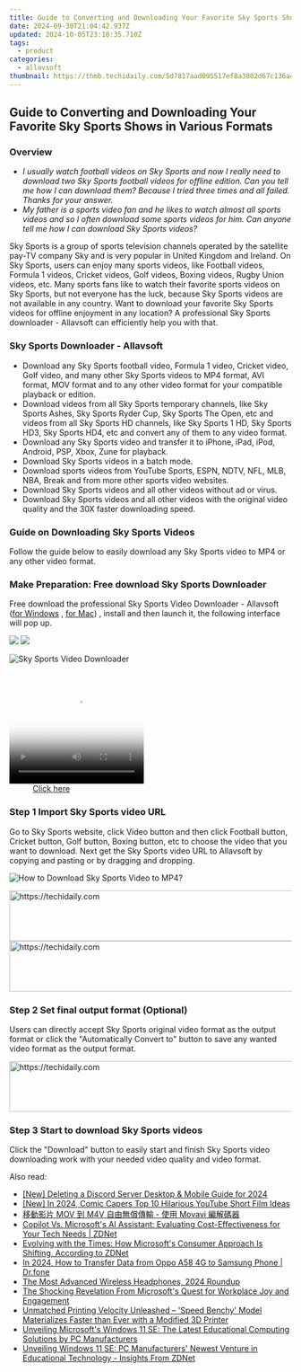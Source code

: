 ```yaml
---
title: Guide to Converting and Downloading Your Favorite Sky Sports Shows in Various Formats
date: 2024-09-30T21:04:42.937Z
updated: 2024-10-05T23:18:35.710Z
tags:
  - product
categories:
  - allavsoft
thumbnail: https://thmb.techidaily.com/5d7817aad095517ef8a3802d67c136a4ed2562ac9acdb56f193b79911b70ed6c.png
---
```


## Guide to Converting and Downloading Your Favorite Sky Sports Shows in Various Formats

### Overview

* _I usually watch football videos on Sky Sports and now I really need to download two Sky Sports football videos for offline edition. Can you tell me how I can download them? Because I tried three times and all failed. Thanks for your answer._
* _My father is a sports video fan and he likes to watch almost all sports videos and so I often download some sports videos for him. Can anyone tell me how I can download Sky Sports videos?_

Sky Sports is a group of sports television channels operated by the satellite pay-TV company Sky and is very popular in United Kingdom and Ireland. On Sky Sports, users can enjoy many sports videos, like Football videos, Formula 1 videos, Cricket videos, Golf videos, Boxing videos, Rugby Union videos, etc. Many sports fans like to watch their favorite sports videos on Sky Sports, but not everyone has the luck, because Sky Sports videos are not available in any country. Want to download your favorite Sky Sports videos for offline enjoyment in any location? A professional Sky Sports downloader - Allavsoft can efficiently help you with that.

### Sky Sports Downloader - Allavsoft

* Download any Sky Sports football video, Formula 1 video, Cricket video, Golf video, and many other Sky Sports videos to MP4 format, AVI format, MOV format and to any other video format for your compatible playback or edition.
* Download videos from all Sky Sports temporary channels, like Sky Sports Ashes, Sky Sports Ryder Cup, Sky Sports The Open, etc and videos from all Sky Sports HD channels, like Sky Sports 1 HD, Sky Sports HD3, Sky Sports HD4, etc and convert any of them to any video format.
* Download any Sky Sports video and transfer it to iPhone, iPad, iPod, Android, PSP, Xbox, Zune for playback.
* Download Sky Sports videos in a batch mode.
* Download sports videos from YouTube Sports, ESPN, NDTV, NFL, MLB, NBA, Break and from more other sports video websites.
* Download Sky Sports videos and all other videos without ad or virus.
* Download Sky Sports videos and all other videos with the original video quality and the 30X faster downloading speed.

### Guide on Downloading Sky Sports Videos

Follow the guide below to easily download any Sky Sports video to MP4 or any other video format.

### Make Preparation: Free download Sky Sports Downloader

Free download the professional Sky Sports Video Downloader - Allavsoft ([for Windows](https://tools.techidaily.com/allavsoft/products/) , [for Mac](https://tools.techidaily.com/allavsoft/products/)) , install and then launch it, the following interface will pop up.

[![](https://www.allavsoft.com/how-to/../images/how-to/free-download-win.jpg)](https://tools.techidaily.com/allavsoft/products/) [![](https://www.allavsoft.com/how-to/../images/how-to/free-download-mac.jpg)](https://tools.techidaily.com/allavsoft/products/)

![Sky Sports Video Downloader](https://www.allavsoft.com/how-to/../images/allavsoft/screen-shot-600.jpg)

<!-- affiliate ads begin -->
<span id="1304647">
					<video width="240" height="200" style="cursor:pointer"
           poster="//a.impactradius-go.com/display-clicktoplayimage/1304647.png"
           onclick="if(!this.playClicked){this.play();this.setAttribute('controls',true);this.playClicked=true;}">
	   <source src="//a.impactradius-go.com/display-ad/15852-1304647">
	   <img src="//a.impactradius-go.com/display-clicktoplayimage/1304647.png" style="border: none; height: 100%; width: 100%; object-fit: contain">
	</video>
	<div style="width:150px;text-align:center"><a href="javascript:window.open(decodeURIComponent('https%3A%2F%2Fthefitville.pxf.io%2Fc%2F5597632%2F1304647%2F15852'), '_blank');void(0);">Click here</a></div>
</span>
<img height="0" width="0" src="https://imp.pxf.io/i/5597632/1304647/15852" style="position:absolute;visibility:hidden;" border="0" />
<!-- affiliate ads end -->

### Step 1 Import Sky Sports video URL

Go to Sky Sports website, click Video button and then click Football button, Cricket button, Golf button, Boxing button, etc to choose the video that you want to download. Next get the Sky Sports video URL to Allavsoft by copying and pasting or by dragging and dropping.

![How to Download Sky Sports Video to MP4?](https://www.allavsoft.com/how-to/../images/how-to/download-rtmp-video/download-rtmp-video.jpg)

<!-- affiliate ads begin -->
<a href="https://appsumo.8odi.net/c/5597632/2123749/7443" target="_top" id="2123749">
  <img src="//a.impactradius-go.com/display-ad/7443-2123749" border="0" alt="https://techidaily.com" width="728" height="90"/>
</a>
<img height="0" width="0" src="https://appsumo.8odi.net/i/5597632/2123749/7443" style="position:absolute;visibility:hidden;" border="0" />
<!-- affiliate ads end -->

<!-- affiliate ads begin -->
<a href="https://appsumo.8odi.net/c/5597632/2044583/7443" target="_top" id="2044583">
  <img src="//a.impactradius-go.com/display-ad/7443-2044583" border="0" alt="https://techidaily.com" width="728" height="90"/>
</a>
<img height="0" width="0" src="https://appsumo.8odi.net/i/5597632/2044583/7443" style="position:absolute;visibility:hidden;" border="0" />
<!-- affiliate ads end -->

### Step 2 Set final output format (Optional)

Users can directly accept Sky Sports original video format as the output format or click the "Automatically Convert to" button to save any wanted video format as the output format.

<!-- affiliate ads begin -->
<a href="https://aligracehair.sjv.io/c/5597632/1925489/19272" target="_top" id="1925489">
  <img src="//a.impactradius-go.com/display-ad/19272-1925489" border="0" alt="https://techidaily.com" width="728" height="90"/>
</a>
<img height="0" width="0" src="https://aligracehair.sjv.io/i/5597632/1925489/19272" style="position:absolute;visibility:hidden;" border="0" />
<!-- affiliate ads end -->

### Step 3 Start to download Sky Sports videos

Click the "Download" button to easily start and finish Sky Sports video downloading work with your needed video quality and video format.

<ins class="adsbygoogle"
     style="display:block"
     data-ad-format="autorelaxed"
     data-ad-client="ca-pub-7571918770474297"
     data-ad-slot="1223367746"></ins>

<ins class="adsbygoogle"
     style="display:block"
     data-ad-client="ca-pub-7571918770474297"
     data-ad-slot="8358498916"
     data-ad-format="auto"
     data-full-width-responsive="true"></ins>

<span class="atpl-alsoreadstyle">Also read:</span>
<div><ul>
<li><a href="https://discord-videos.techidaily.com/new-deleting-a-discord-server-desktop-and-mobile-guide-for-2024/"><u>[New] Deleting a Discord Server Desktop & Mobile Guide for 2024</u></a></li>
<li><a href="https://facebook-video-share.techidaily.com/new-in-2024-comic-capers-top-10-hilarious-youtube-short-film-ideas/"><u>[New] In 2024, Comic Capers Top 10 Hilarious YouTube Short Film Ideas</u></a></li>
<li><a href="https://tech-recovery.techidaily.com/mov-m4v-movavi/"><u>移動影片 MOV 到 M4V 自由無償傳輸 - 使用 Movavi 編解碼器</u></a></li>
<li><a href="https://win-net.techidaily.com/copilot-vs-microsofts-ai-assistant-evaluating-cost-effectiveness-for-your-tech-needs-zdnet/"><u>Copilot Vs. Microsoft's AI Assistant: Evaluating Cost-Effectiveness for Your Tech Needs | ZDNet</u></a></li>
<li><a href="https://win-net.techidaily.com/evolving-with-the-times-how-microsofts-consumer-approach-is-shifting-according-to-zdnet/"><u>Evolving with the Times: How Microsoft's Consumer Approach Is Shifting, According to ZDNet</u></a></li>
<li><a href="https://android-transfer.techidaily.com/in-2024-how-to-transfer-data-from-oppo-a58-4g-to-samsung-phone-drfone-by-drfone-transfer-from-android-transfer-from-android/"><u>In 2024, How to Transfer Data from Oppo A58 4G to Samsung Phone | Dr.fone</u></a></li>
<li><a href="https://android-location-track.techidaily.com/the-most-advanced-wireless-headphones-2024-roundup/"><u>The Most Advanced Wireless Headphones, 2024 Roundup</u></a></li>
<li><a href="https://win-net.techidaily.com/the-shocking-revelation-from-microsofts-quest-for-workplace-joy-and-engagement/"><u>The Shocking Revelation From Microsoft's Quest for Workplace Joy and Engagement</u></a></li>
<li><a href="https://hardware-tips.techidaily.com/unmatched-printing-velocity-unleashed-speed-benchy-model-materializes-faster-than-ever-with-a-modified-3d-printer/"><u>Unmatched Printing Velocity Unleashed – 'Speed Benchy' Model Materializes Faster than Ever with a Modified 3D Printer</u></a></li>
<li><a href="https://win-net.techidaily.com/unveiling-microsofts-windows-11-se-the-latest-educational-computing-solutions-by-pc-manufacturers/"><u>Unveiling Microsoft's Windows 11 SE: The Latest Educational Computing Solutions by PC Manufacturers</u></a></li>
<li><a href="https://win-net.techidaily.com/unveiling-windows-11-se-pc-manufacturers-newest-venture-in-educational-technology-insights-from-zdnet/"><u>Unveiling Windows 11 SE: PC Manufacturers' Newest Venture in Educational Technology - Insights From ZDNet</u></a></li>
</ul></div>

